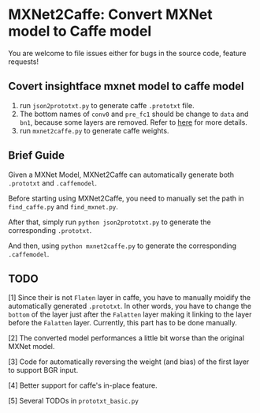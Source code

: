 # MXNet2Caffe: Convert MXNet model to Caffe model

You are welcome to file issues either for bugs in the source code, feature requests!


## Covert insightface mxnet model to caffe model
1. run `json2prototxt.py` to generate caffe `.prototxt` file.
2. The bottom names of `conv0` and `pre_fc1` should be change to `data` and `bn1`, because some layers are removed. Refer to [here](https://github.com/deepinsight/insightface/issues/67) for more details.
3. run `mxnet2caffe.py` to generate caffe weights.

## Brief Guide

Given a MXNet Model, MXNet2Caffe can automatically generate both `.prototxt` and `.caffemodel`.

Before starting using MXNet2Caffe, you need to manually set the path in `find_caffe.py` and `find_mxnet.py`.

After that, simply run `python json2prototxt.py` to generate the corresponding `.prototxt`.

And then, using `python mxnet2caffe.py` to generate the corresponding `.caffemodel`.


## TODO

[1] Since their is not `Flaten` layer in caffe, you have to manually moidify the automatically generated `.prototxt`. In other words, you have to change the `bottom` of the layer just after the `Falatten` layer making it linking to the layer before the `Falatten` layer. Currently, this part has to be done manually.

[2] The converted model performances a little bit worse than the original MXNet model.

[3] Code for automatically reversing the weight (and bias) of the first layer to support BGR input.

[4] Better support for caffe's in-place feature.

[5] Several TODOs in `prototxt_basic.py`
